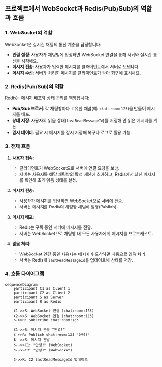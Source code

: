 ## 프로젝트에서 WebSocket과 Redis(Pub/Sub)의 역할과 흐름

### 1. WebSocket의 역할

WebSocket은 실시간 채팅의 통신 계층을 담당합니다:

- **연결 설정**: 사용자가 채팅방에 입장하면 WebSocket 연결을 통해 서버와 실시간 통신을 시작해요.
- **메시지 전송**: 사용자가 입력한 메시지를 클라이언트에서 서버로 보냅니다.
- **메시지 수신**: 서버가 처리한 메시지를 클라이언트가 받아 화면에 표시해요.

### 2. Redis(Pub/Sub)의 역할

Redis는 메시지 배포와 상태 관리를 책임집니다:

- **Pub/Sub 브로커**: 각 채팅방마다 고유한 채널(예: `chat:room:123`)을 만들어 메시지를 배포.
- **상태 저장**: 사용자의 읽음 상태(`lastReadMessageId`)를 저장해 안 읽은 메시지를 계산.
- **임시 데이터**: 필요 시 메시지를 잠시 저장해 복구나 로그로 활용 가능.

### 3. 전체 흐름

1. **사용자 접속**:
    - 클라이언트가 WebSocket으로 서버에 연결 요청을 보냄.
    - 서버는 사용자를 해당 채팅방의 활성 세션에 추가하고, Redis에서 최신 메시지를 확인해 초기 읽음 상태를 설정.

2. **메시지 전송**:
    - 사용자가 메시지를 입력하면 WebSocket으로 서버에 전송.
    - 서버는 메시지를 Redis의 채팅방 채널에 발행(Publish).

3. **메시지 배포**:
    - Redis는 구독 중인 서버에 메시지를 전달.
    - 서버는 WebSocket으로 채팅방 내 모든 사용자에게 메시지를 브로드캐스트.

4. **읽음 처리**:
    - WebSocket 연결 중인 사용자는 메시지가 도착하면 자동으로 읽음 처리.
    - 서버는 Redis에 `lastReadMessageId`를 업데이트해 상태를 저장.

### 4. 흐름 다이어그램

```mermaid
sequenceDiagram
    participant C1 as Client 1
    participant C2 as Client 2
    participant S as Server
    participant R as Redis

    C1->>S: WebSocket 연결 (chat:room:123)
    C2->>S: WebSocket 연결 (chat:room:123)
    S->>R: Subscribe chat:room:123

    C1->>S: 메시지 전송 "안녕!"
    S->>R: Publish chat:room:123 "안녕!"
    R-->>S: 메시지 전달
    S-->>C1: "안녕!" (WebSocket)
    S-->>C2: "안녕!" (WebSocket)

    S->>R: C2 lastReadMessageId 업데이트
```
